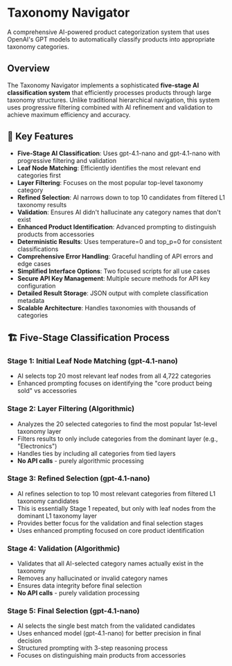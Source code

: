 # Taxonomy Navigator

A comprehensive AI-powered product categorization system that uses OpenAI's GPT models to automatically classify products into appropriate taxonomy categories.

## Overview

The Taxonomy Navigator implements a sophisticated **five-stage AI classification system** that efficiently processes products through large taxonomy structures. Unlike traditional hierarchical navigation, this system uses progressive filtering combined with AI refinement and validation to achieve maximum efficiency and accuracy.

## 🚀 **Key Features**

- **Five-Stage AI Classification**: Uses gpt-4.1-nano and gpt-4.1-nano with progressive filtering and validation
- **Leaf Node Matching**: Efficiently identifies the most relevant end categories first  
- **Layer Filtering**: Focuses on the most popular top-level taxonomy category
- **Refined Selection**: AI narrows down to top 10 candidates from filtered L1 taxonomy results
- **Validation**: Ensures AI didn't hallucinate any category names that don't exist
- **Enhanced Product Identification**: Advanced prompting to distinguish products from accessories
- **Deterministic Results**: Uses temperature=0 and top_p=0 for consistent classifications
- **Comprehensive Error Handling**: Graceful handling of API errors and edge cases
- **Simplified Interface Options**: Two focused scripts for all use cases
- **Secure API Key Management**: Multiple secure methods for API key configuration
- **Detailed Result Storage**: JSON output with complete classification metadata
- **Scalable Architecture**: Handles taxonomies with thousands of categories

## 🏗️ **Five-Stage Classification Process**

### **Stage 1: Initial Leaf Node Matching (gpt-4.1-nano)**
- AI selects top 20 most relevant leaf nodes from all 4,722 categories
- Enhanced prompting focuses on identifying the "core product being sold" vs accessories

### **Stage 2: Layer Filtering (Algorithmic)**
- Analyzes the 20 selected categories to find the most popular 1st-level taxonomy layer
- Filters results to only include categories from the dominant layer (e.g., "Electronics")
- Handles ties by including all categories from tied layers
- **No API calls** - purely algorithmic processing

### **Stage 3: Refined Selection (gpt-4.1-nano)**
- AI refines selection to top 10 most relevant categories from filtered L1 taxonomy candidates
- This is essentially Stage 1 repeated, but only with leaf nodes from the dominant L1 taxonomy layer
- Provides better focus for the validation and final selection stages
- Uses enhanced prompting focused on core product identification

### **Stage 4: Validation (Algorithmic)**
- Validates that all AI-selected category names actually exist in the taxonomy
- Removes any hallucinated or invalid category names
- Ensures data integrity before final selection
- **No API calls** - purely validation processing

### **Stage 5: Final Selection (gpt-4.1-nano)**
- AI selects the single best match from the validated candidates
- Uses enhanced model (gpt-4.1-nano) for better precision in final decision
- Structured prompting with 3-step reasoning process
- Focuses on distinguishing main products from accessories


